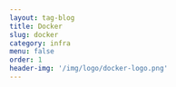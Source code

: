 ```yaml
---
layout: tag-blog
title: Docker
slug: docker
category: infra
menu: false
order: 1
header-img: '/img/logo/docker-logo.png'
---
```

